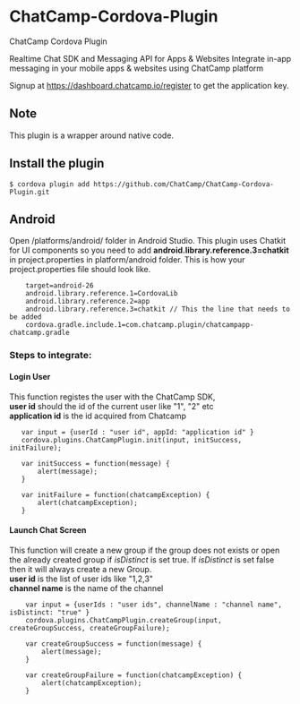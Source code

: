 # ChatCamp-Cordova-Plugin
ChatCamp Cordova Plugin

Realtime Chat SDK and Messaging API for Apps & Websites
Integrate in-app messaging in your mobile apps & websites using ChatCamp platform

Signup at https://dashboard.chatcamp.io/register to get the application key.

## Note

This plugin is a wrapper around native code.

## Install the plugin

```$ cordova plugin add https://github.com/ChatCamp/ChatCamp-Cordova-Plugin.git```
    
## Android
Open /platforms/android/ folder in Android Studio.
This plugin uses Chatkit for UI components so you need to add **android.library.reference.3=chatkit** in project.properties in platform/android folder. This is how your project.properties file should look like.
```
    target=android-26
    android.library.reference.1=CordovaLib
    android.library.reference.2=app
    android.library.reference.3=chatkit // This the line that needs to be added
    cordova.gradle.include.1=com.chatcamp.plugin/chatcampapp-chatcamp.gradle
```
### Steps to integrate:
#### Login User
This function registes the user with the ChatCamp SDK,    
**user id** should the id of the current user like "1", "2" etc    
**application id** is the id acquired from Chatcamp 
```
   var input = {userId : "user id", appId: "application id" }
   cordova.plugins.ChatCampPlugin.init(input, initSuccess, initFailure);
   
   var initSuccess = function(message) {
       alert(message);
   }

   var initFailure = function(chatcampException) {
       alert(chatcampException);
   }
```
#### Launch Chat Screen
This function will create a new group if the group does not exists or open the already created group if *isDistinct* is set true. If *isDistinct* is set false then it will always create a new Group.    
**user id** is the list of user ids like "1,2,3"    
**channel name** is the name of the channel
```
    var input = {userIds : "user ids", channelName : "channel name", isDistinct: "true" }
    cordova.plugins.ChatCampPlugin.createGroup(input, createGroupSuccess, createGroupFailure);
    
    var createGroupSuccess = function(message) {
        alert(message);
    }

    var createGroupFailure = function(chatcampException) {
        alert(chatcampException);
    }
```

